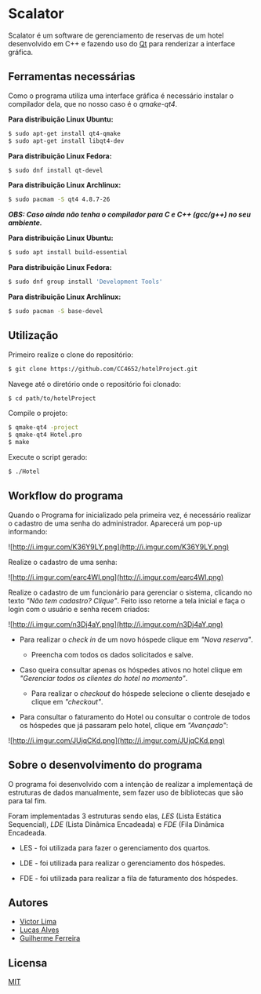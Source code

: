 # Scalator

Scalator é um software de gerenciamento de reservas de um hotel desenvolvido em C++ e fazendo uso do [Qt](https://www.qt.io/) para renderizar a interface gráfica.

## Ferramentas necessárias

Como o programa utiliza uma interface gráfica é necessário instalar o compilador dela, que no nosso caso é o *qmake-qt4*.

**Para distribuição Linux Ubuntu:**

```bash
$ sudo apt-get install qt4-qmake
$ sudo apt-get install libqt4-dev
```

**Para distribuição Linux Fedora:**

```bash
$ sudo dnf install qt-devel
```

**Para distribuição Linux Archlinux:**

```bash
$ sudo pacmam -S qt4 4.8.7-26
```

***OBS: Caso ainda não tenha o compilador para *C e C++* *(gcc/g++)* no seu ambiente.***

**Para distribuição Linux Ubuntu:**

```bash
$ sudo apt install build-essential
```

**Para distribuição Linux Fedora:**

```bash
$ sudo dnf group install 'Development Tools'
```

**Para distribuição Linux Archlinux:**

```bash
$ sudo pacman -S base-devel
```

## Utilização

Primeiro realize o clone do repositório:

```bash
$ git clone https://github.com/CC4652/hotelProject.git
```

Navege até o diretório onde o repositório foi clonado:

```bash
$ cd path/to/hotelProject
```

Compile o projeto:

```bash
$ qmake-qt4 -project
$ qmake-qt4 Hotel.pro
$ make
```

Execute o script gerado:

```bash
$ ./Hotel
```

## Workflow do programa

Quando o Programa for inicializado pela primeira vez, é necessário realizar o cadastro de uma senha do administrador. Aparecerá um pop-up informando:

![http://i.imgur.com/K36Y9LY.png](http://i.imgur.com/K36Y9LY.png)

Realize o cadastro de uma senha:

![http://i.imgur.com/earc4WI.png](http://i.imgur.com/earc4WI.png)

Realize o cadastro de um funcionário para gerenciar o sistema, clicando no texto *"Não tem cadastro? Clique"*. Feito isso retorne a tela inicial e faça o login com o usuário e senha recem criados:

![http://i.imgur.com/n3Dj4aY.png](http://i.imgur.com/n3Dj4aY.png)

* Para realizar o *check in* de um novo hóspede clique em *"Nova reserva"*.

    * Preencha com todos os dados solicitados e salve.

* Caso queira consultar apenas os hóspedes ativos no hotel clique em *"Gerenciar todos os clientes do hotel no momento"*.

    * Para realizar o *checkout* do hóspede selecione o cliente desejado e clique em *"checkout"*.

* Para consultar o faturamento do Hotel ou consultar o controle de todos os hóspedes que já passaram pelo hotel, clique em *"Avançado"*:

![http://i.imgur.com/JUjqCKd.png](http://i.imgur.com/JUjqCKd.png)


## Sobre o desenvolvimento do programa

O programa foi desenvolvido com a intenção de realizar a implementaçã de estruturas de dados manualmente, sem fazer uso de bibliotecas que são para tal fim.

Foram implementadas 3 estruturas sendo elas, *LES* (Lista Estática Sequencial), *LDE* (Lista Dinâmica Encadeada) e *FDE* (Fila Dinâmica Encadeada.

* LES - foi utilizada para fazer o gerenciamento dos quartos.

* LDE - foi utilizada para realizar o gerenciamento dos hóspedes.

* FDE - foi utilizada para realizar a fila de faturamento dos hóspedes.

## Autores

* [Victor Lima](https://github.com/VictorLima1)
* [Lucas Alves](https://github.com/PhreidL) 
* [Guilherme Ferreira](https://github.com/gferreir)

## Licensa

[MIT](https://choosealicense.com/licenses/mit/)

